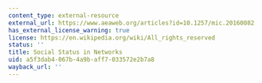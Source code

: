 ```yaml
---
content_type: external-resource
external_url: https://www.aeaweb.org/articles?id=10.1257/mic.20160082
has_external_license_warning: true
license: https://en.wikipedia.org/wiki/All_rights_reserved
status: ''
title: Social Status in Networks
uid: a5f3dab4-067b-4a9b-aff7-033572e2b7a8
wayback_url: ''
---
```

